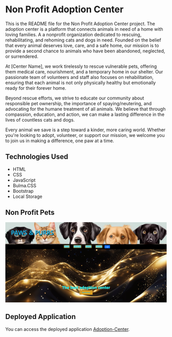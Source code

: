 # Non Profit Adoption Center



This is the README file for the Non Profit Adoption Center project. The adoption center is a platform that connects animals in need of a home with loving families. A a nonprofit organization dedicated to rescuing, rehabilitating, and rehoming cats and dogs in need. Founded on the belief that every animal deserves love, care, and a safe home, our mission is to provide a second chance to animals who have been abandoned, neglected, or surrendered.

At [Center Name], we work tirelessly to rescue vulnerable pets, offering them medical care, nourishment, and a temporary home in our shelter. Our passionate team of volunteers and staff also focuses on rehabilitation, ensuring that each animal is not only physically healthy but emotionally ready for their forever home.

Beyond rescue efforts, we strive to educate our community about responsible pet ownership, the importance of spaying/neutering, and advocating for the humane treatment of all animals. We believe that through compassion, education, and action, we can make a lasting difference in the lives of countless cats and dogs.

Every animal we save is a step toward a kinder, more caring world. Whether you're looking to adopt, volunteer, or support our mission, we welcome you to join us in making a difference, one paw at a time.

## Technologies Used

- HTML
- CSS
- JavaScript
- Bulma.CSS
- Bootstrap
- Local Storage

## Non Profit Pets

![](Adoption-Center.png)

## Deployed Application

You can access the deployed application [Adoption-Center](https://godray2024.github.io/adoption-center/).

